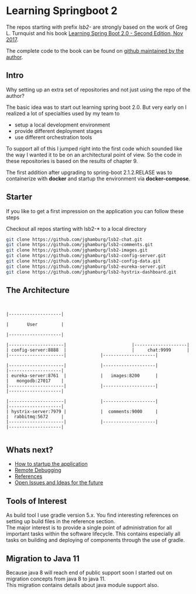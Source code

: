 # Learning Springboot 2  

The repos starting with prefix *lsb2-* are strongly based on the work of 
Greg L. Turnquist and his book [Learning Spring Boot 2.0 - Second Edition, Nov 2017](https://www.packtpub.com/application-development/learning-spring-boot-20-second-edition).  

The complete code to the book can be found on [github maintained by the author](https://github.com/learning-spring-boot/learning-spring-boot-2nd-edition-code).

## Intro  

Why setting up an extra set of repositories and not just using the repo of the author?  

The basic idea was to start out learning spring boot 2.0. But very early on I realized 
a lot of specialties used by my team to 

* setup a local development environment  
* provide different deployment stages  
* use different orchestration tools  

To support all of this I jumped right into the first code which sounded like the way I wanted 
it to be on an architectural point of view. So the code in these repositories is based on the results of chapter 9.  

The first addition after upgrading to spring-boot 2.1.2.RELASE was to containerize with __docker__ and startup the environment via __docker-compose__.  

## Starter  

If you like to get a first impression on the application you can follow these steps

Checkout all repos starting with lsb2-* to a local directory

```bash
git clone https://github.com/jghamburg/lsb2-chat.git  
git clone https://github.com/jghamburg/lsb2-comments.git  
git clone https://github.com/jghamburg/lsb2-images.git  
git clone https://github.com/jghamburg/lsb2-config-server.git  
git clone https://github.com/jghamburg/lsb2-config-data.git  
git clone https://github.com/jghamburg/lsb2-eureka-server.git  
git clone https://github.com/jghamburg/lsb2-hystrix-dashboard.git  
```

## The Architecture  

```

																		|--------------------|
																		|       User         |
																		|--------------------|

|---------------------|							|--------------------|
| config-server:8888  |							|     chat:9999      |
|---------------------|             |--------------------|

|---------------------|             |--------------------|             |--------------------|
| eureka-server:8761  |             |   images:8200      |             |   mongodb:27017    |
|---------------------|             |--------------------|             |--------------------|

|---------------------|             |--------------------|             |--------------------|
| hystrix-server:7979 |             |  comments:9000     |             |  rabbitmq:5672     |
|---------------------|             |--------------------|             |--------------------|


```

## Whats next?  

* [How to startup the application](./Startup.md)  
* [Remote Debugging](./RemoteDebugging.md)  
* [References](./References.md)  
* [Open Issues and Ideas for the future](./Issues.md)

## Tools of Interest  

As build tool I use gradle version 5.x.  You find interesting references on setting up build files in the reference section.  
The major interest is to provide a single point of administration for all important tasks within the software lifecycle. This contains especially all tasks on building and deploying of components through the use of gradle.  

## Migration to Java 11  

Because java 8 will reach end of public support soon I started out on migration concepts from java 8 to java 11.  
This migration contains details about java module support also.  


